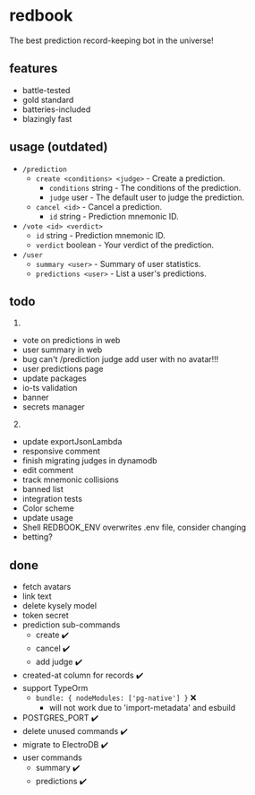 # redbook

The best prediction record-keeping bot in the universe!

## features

- battle-tested
- gold standard
- batteries-included
- blazingly fast

## usage (outdated)

- `/prediction`
  - `create <conditions> <judge>` - Create a prediction.
    - `conditions` string - The conditions of the prediction.
    - `judge` user - The default user to judge the prediction.
  - `cancel <id>` - Cancel a prediction.
    - `id` string - Prediction mnemonic ID.
- `/vote <id> <verdict>`
  - `id` string - Prediction mnemonic ID.
  - `verdict` boolean - Your verdict of the prediction.
- `/user`
  - `summary <user>` - Summary of user statistics.
  - `predictions <user>` - List a user's predictions.

## todo

1.
  - vote on predictions in web
  - user summary in web
  - bug can't /prediction judge add user with no avatar!!!
  - user predictions page
  - update packages
  - io-ts validation
  - banner
  - secrets manager
2.
  - update exportJsonLambda
  - responsive comment
  - finish migrating judges in dynamodb
  - edit comment
  - track mnemonic collisions
  - banned list
  - integration tests
  - Color scheme
  - update usage
  - Shell REDBOOK_ENV overwrites .env file, consider changing
  - betting?

## done

- fetch avatars
- link text
- delete kysely model
- token secret
- prediction sub-commands
  - create :heavy_check_mark:
  - cancel :heavy_check_mark:
  - add judge :heavy_check_mark:
- created-at column for records :heavy_check_mark:
- support TypeOrm
  - `bundle: { nodeModules: ['pg-native'] }` :x:
    - will not work due to 'import-metadata' and esbuild
- POSTGRES_PORT :heavy_check_mark:
- delete unused commands :heavy_check_mark:
- migrate to ElectroDB :heavy_check_mark:
- user commands
  - summary :heavy_check_mark:
  - predictions :heavy_check_mark:
